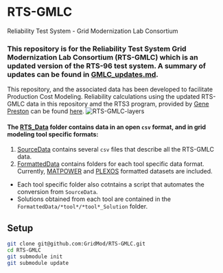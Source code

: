 # RTS-GMLC
Reliability Test System - Grid Modernization Lab Consortium 

### This repository is for the Reliability Test System Grid Modernization Lab Consortium (RTS-GMLC) which is an updated version of the RTS-96 test system. A summary of updates can be found in [GMLC_updates.md](https://github.com/GridMod/RTS-GMLC/blob/master/RTS-GMLC_updates.md).
This repository, and the associated data has been developed to facilitate Production Cost Modeling. Reliability calculations using the updated RTS-GMLC data in this repository amd the RTS3 program, provided by [Gene Preston](http:/egpreston.com) can be found [here](http://egpreston.com/NEWRTS.zip).
![RTS-GMLC-layers](https://github.com/GridMod/RTS-GMLC/blob/master/rts_layers.png)

#### The [RTS_Data](https://github.com/GridMod/RTS-GMLC/tree/master/RTS_Data) folder contains data in an open `csv` format, and in grid modeling tool specific formats: 

1. [SourceData](https://github.com/GridMod/RTS-GMLC/tree/master/RTS_Data/SourceData) contains several `csv` files that describe all the RTS-GMLC data.
2. [FormattedData](https://github.com/GridMod/RTS-GMLC/tree/master/RTS_Data/FormattedData) contains folders for each tool specific data format. Currently, [MATPOWER](https://github.com/GridMod/RTS-GMLC/tree/master/RTS_Data/FormattedData/MATPOWER) and [PLEXOS](https://github.com/GridMod/RTS-GMLC/tree/master/RTS_Data/FormattedData/PLEXOS) formatted datasets are included. 
 - Each tool specific folder also cotntains a script that automates the conversion from `SourceData`.
 - Solutions obtained from each tool are contained in the `FormattedData/*tool*/*tool*_Solution` folder.


## Setup
```bash
git clone git@github.com:GridMod/RTS-GMLC.git
cd RTS-GMLC
git submodule init
git submodule update
```

